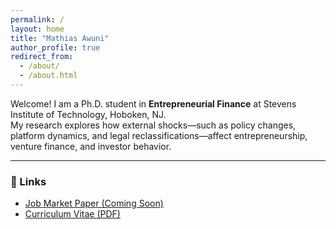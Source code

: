 ```yaml
---
permalink: /
layout: home
title: "Mathias Awuni"
author_profile: true
redirect_from: 
  - /about/
  - /about.html
---
```



Welcome! I am a Ph.D. student in **Entrepreneurial Finance** at Stevens Institute of Technology, Hoboken, NJ.  
My research explores how external shocks—such as policy changes, platform dynamics, and legal reclassifications—affect entrepreneurship, venture finance, and investor behavior.

---

### 🔗 Links

- [Job Market Paper (Coming Soon)](#)
- [Curriculum Vitae (PDF)](/cv.pdf)
